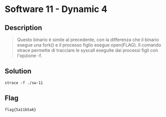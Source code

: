 # Software 11 - Dynamic 4

## Description
> Questo binario è simile al precedente, con la differenza che il binario esegue una fork() e il processo figlio esegue open(FLAG). 
Il comando strace permette di tracciare le syscall eseguite dai processi figli con l'opzione -f.

## Solution
```strace -f ./sw-11```

## Flag
`flag{5a11b5a6}`